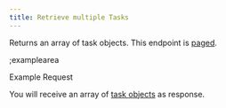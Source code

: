 ```yaml
---
title: Retrieve multiple Tasks
---
```


Returns an array of task objects. This endpoint is [paged](#topics/pagination).

;examplearea

Example Request

<RequestExample url="https://mapi.storyblok.com/v1/spaces/606/tasks/" httpMethod="GETOAUTH"></RequestExample>

You will receive an array of [task objects](#core-resources/tasks/the-task-object) as response.